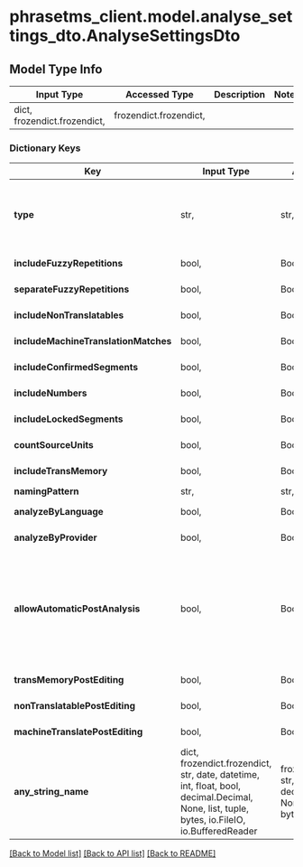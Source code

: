 # phrasetms_client.model.analyse_settings_dto.AnalyseSettingsDto

## Model Type Info

| Input Type                   | Accessed Type          | Description | Notes |
| ---------------------------- | ---------------------- | ----------- | ----- |
| dict, frozendict.frozendict, | frozendict.frozendict, |             |

### Dictionary Keys

| Key                                  | Input Type                                                                                                                                  | Accessed Type                                                                           | Description                                                                      | Notes                                                                                    |
| ------------------------------------ | ------------------------------------------------------------------------------------------------------------------------------------------- | --------------------------------------------------------------------------------------- | -------------------------------------------------------------------------------- | ---------------------------------------------------------------------------------------- |
| **type**                             | str,                                                                                                                                        | str,                                                                                    |                                                                                  | [optional] must be one of ["PreAnalyse", "PostAnalyse", "PreAnalyseTarget", "Compare", ] |
| **includeFuzzyRepetitions**          | bool,                                                                                                                                       | BoolClass,                                                                              | Default: false                                                                   | [optional]                                                                               |
| **separateFuzzyRepetitions**         | bool,                                                                                                                                       | BoolClass,                                                                              | Default: false                                                                   | [optional]                                                                               |
| **includeNonTranslatables**          | bool,                                                                                                                                       | BoolClass,                                                                              | Default: false                                                                   | [optional]                                                                               |
| **includeMachineTranslationMatches** | bool,                                                                                                                                       | BoolClass,                                                                              | Default: false                                                                   | [optional]                                                                               |
| **includeConfirmedSegments**         | bool,                                                                                                                                       | BoolClass,                                                                              | Default: false                                                                   | [optional]                                                                               |
| **includeNumbers**                   | bool,                                                                                                                                       | BoolClass,                                                                              | Default: false                                                                   | [optional]                                                                               |
| **includeLockedSegments**            | bool,                                                                                                                                       | BoolClass,                                                                              | Default: false                                                                   | [optional]                                                                               |
| **countSourceUnits**                 | bool,                                                                                                                                       | BoolClass,                                                                              | Default: false                                                                   | [optional]                                                                               |
| **includeTransMemory**               | bool,                                                                                                                                       | BoolClass,                                                                              | Default: false                                                                   | [optional]                                                                               |
| **namingPattern**                    | str,                                                                                                                                        | str,                                                                                    |                                                                                  | [optional]                                                                               |
| **analyzeByLanguage**                | bool,                                                                                                                                       | BoolClass,                                                                              | Default: false                                                                   | [optional]                                                                               |
| **analyzeByProvider**                | bool,                                                                                                                                       | BoolClass,                                                                              | Default: false                                                                   | [optional]                                                                               |
| **allowAutomaticPostAnalysis**       | bool,                                                                                                                                       | BoolClass,                                                                              | If automatic post analysis should be created after update source. Default: false | [optional]                                                                               |
| **transMemoryPostEditing**           | bool,                                                                                                                                       | BoolClass,                                                                              | Default: false                                                                   | [optional]                                                                               |
| **nonTranslatablePostEditing**       | bool,                                                                                                                                       | BoolClass,                                                                              | Default: false                                                                   | [optional]                                                                               |
| **machineTranslatePostEditing**      | bool,                                                                                                                                       | BoolClass,                                                                              | Default: false                                                                   | [optional]                                                                               |
| **any_string_name**                  | dict, frozendict.frozendict, str, date, datetime, int, float, bool, decimal.Decimal, None, list, tuple, bytes, io.FileIO, io.BufferedReader | frozendict.frozendict, str, BoolClass, decimal.Decimal, NoneClass, tuple, bytes, FileIO | any string name can be used but the value must be the correct type               | [optional]                                                                               |

[[Back to Model list]](../../README.md#documentation-for-models) [[Back to API list]](../../README.md#documentation-for-api-endpoints) [[Back to README]](../../README.md)
